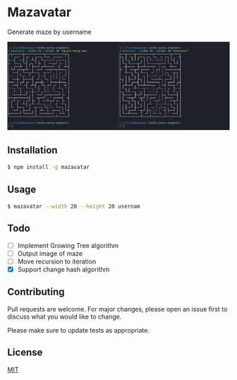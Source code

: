 # Mazavatar

Generate maze by username

![Screenshot](https://raw.githubusercontent.com/Nguyen-Hoang-Nam/readme-image/main/mazavatar/screenshot.png)

## Installation

```bash
$ npm install -g mazavatar
```

## Usage

```bash
$ mazavatar --width 20 --height 20 usernam
```

## Todo

- [ ] Implement Growing Tree algorithm
- [ ] Output image of maze
- [ ] Move recursion to iteration
- [x] Support change hash algorithm

## Contributing

Pull requests are welcome. For major changes, please open an issue first to discuss what you would like to change.

Please make sure to update tests as appropriate.

## License

[MIT](https://choosealicense.com/licenses/mit/)
